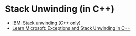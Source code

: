 # Stack Unwinding (in C++)

- [IBM: Stack unwinding (C++ only)](https://www.ibm.com/docs/en/zos/2.4.0?topic=only-stack-unwinding-c)
- [Learn Microsoft: Exceptions and Stack Unwinding in C++](https://learn.microsoft.com/en-us/cpp/cpp/exceptions-and-stack-unwinding-in-cpp?view=msvc-170)
